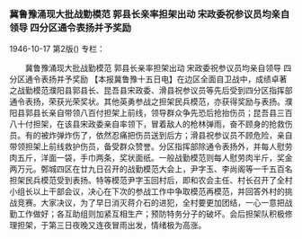 ### 冀鲁豫涌现大批战勤模范  郭县长亲率担架出动  宋政委祝参议员均亲自领导  四分区通令表扬并予奖励

1946-10-17
第2版()
专栏：

　　冀鲁豫涌现大批战勤模范
    郭县长亲率担架出动
    宋政委祝参议员均亲自领导
    四分区通令表扬并予奖励
    【本报冀鲁豫十五日电】在边区全面自卫战中，成绩卓著之战勤模范濮阳县郭县长、昆吾县宋政委、滑县祝参议员等先后受到四分区指挥部通令表扬，荣获光荣奖状。其他英勇参战之担架民兵模范，亦获得奖励与表扬。濮阳县郭县长亲自带领八百付担架上前线，领导群众争先恐后抢抬伤员；昆吾县三百八十付担架，在该县宋政委亲自率领下，冒着敌人的枪林弹雨，奋不顾身的抢救伤员。有的被炸弹炸伤了，依然忍痛把伤员送到后方；滑县祝参议员不顾危险，亲自带领担架上前线救护伤员，备受群众赞誉。分区指挥部除通令表扬外，并每人慰劳肉五斤，洋面一袋，手巾两条，奖状面纸。一般战勤模范则每人慰劳肉半斤，奖金两万元。鄄城四区在廿九日召开的战勤模范大会上，尹字玉、李尚阁等一千五百名担架民兵模范受到表扬。特等模范尹字玉回村后，即和农会主任、村长召开了全村小组长以上干部会议，决心在下次的参战工作中争取模范再模范，并回答外村的挑战竞赛。大家决议，为了早日消灭蒋介石的进犯，全村要更加团结，一心一意把战勤工作做好；各互助组则加紧互相生产；预防特务分子的破坏。会后担架队积极修理担架，于第三日夜晚又连夜冒雨出发，情绪极为高涨。

